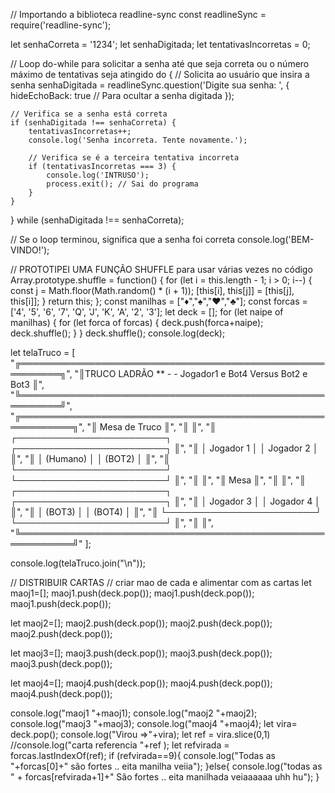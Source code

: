 // Importando a biblioteca readline-sync
const readlineSync = require('readline-sync');

let senhaCorreta = '1234';
let senhaDigitada;
let tentativasIncorretas = 0;

// Loop do-while para solicitar a senha até que seja correta ou o número máximo de tentativas seja atingido
do {
    // Solicita ao usuário que insira a senha
    senhaDigitada = readlineSync.question('Digite sua senha: ', {
        hideEchoBack: true // Para ocultar a senha digitada
    });

    // Verifica se a senha está correta
    if (senhaDigitada !== senhaCorreta) {
        tentativasIncorretas++;
        console.log('Senha incorreta. Tente novamente.');

        // Verifica se é a terceira tentativa incorreta
        if (tentativasIncorretas === 3) {
            console.log('INTRUSO');
            process.exit(); // Sai do programa
        }
    }
} while (senhaDigitada !== senhaCorreta);

// Se o loop terminou, significa que a senha foi correta
console.log('BEM-VINDO!');

// PROTOTIPEI UMA FUNÇÃO SHUFFLE para usar várias vezes no código
Array.prototype.shuffle = function() {
    for (let i = this.length - 1; i > 0; i--) {
        const j = Math.floor(Math.random() * (i + 1));
        [this[i], this[j]] = [this[j], this[i]];
    }
    return this;
};
const manilhas = ["♦️","♠️","♥️","♣️"];
const forcas = ['4', '5', '6', '7', 'Q', 'J', 'K', 'A', '2', '3'];
let deck = [];
for (let naipe of manilhas) {
    for (let forca of forcas) {
        deck.push(forca+naipe);
        deck.shuffle();
    }
}
deck.shuffle();
console.log(deck);

let telaTruco = [
    "╔═════════════════════════════════════════════════════════╗",
    "║TRUCO LADRÃO ** - - Jogador1 e Bot4 Versus Bot2 e Bot3 ║",
     "╚═════════════════════════════════════════════════════════╝",
    "╔═══════════════════════════════════════════════════════════╗",
    "║                     Mesa de Truco                          ║",
    "║                                                             ║",
    "║   ┌────────────────────────┐     ┌────────────────────────┐  ║",
    "║   │      Jogador 1         │     │      Jogador 2         │  ║",
    "║   │      (Humano)          │     │       (BOT2)           │  ║",
    "║   └────────────────────────┘     └────────────────────────┘  ║",
    "║                                                              ║",
    "║                       Mesa                                   ║",
    "║                                                              ║",
    "║   ┌────────────────────────┐     ┌────────────────────────┐  ║",
    "║   │      Jogador 3         │     │      Jogador 4         │  ║",
    "║   │      (BOT3)            │     │  (BOT4)                │  ║",
    "║   └────────────────────────┘     └────────────────────────┘  ║",
    "║                                                             ║",
    "╚═══════════════════════════════════════════════════════════╝"
];

console.log(telaTruco.join("\n"));

// DISTRIBUIR CARTAS
// criar mao de cada e alimentar com as cartas
let maoj1=[];
maoj1.push(deck.pop());
maoj1.push(deck.pop());
maoj1.push(deck.pop());

let maoj2=[];
maoj2.push(deck.pop());
maoj2.push(deck.pop());
maoj2.push(deck.pop());

let maoj3=[];
maoj3.push(deck.pop());
maoj3.push(deck.pop());
maoj3.push(deck.pop());

let maoj4=[];
maoj4.push(deck.pop());
maoj4.push(deck.pop());
maoj4.push(deck.pop());

console.log("maoj1 "+maoj1);
console.log("maoj2 "+maoj2);
console.log("maoj3 "+maoj3);
console.log("maoj4 "+maoj4);
let vira= deck.pop();
console.log("Virou   =>"+vira);
let ref = vira.slice(0,1)
//console.log("carta referencia "+ref );
let refvirada = forcas.lastIndexOf(ref);
if (refvirada==9){
    console.log("Todas as "+forcas[0]+" são fortes .. eita manilha veiia");
}else{
    console.log("todas as " + forcas[refvirada+1]+" São fortes .. eita manilhada veiaaaaaa uhh hu");
}
